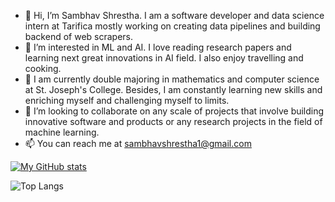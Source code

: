 - 👋 Hi, I’m Sambhav Shrestha. I am a software developer and data science intern at Tarifica mostly working on creating data pipelines and building backend of web scrapers.
- 👀 I’m interested in ML and AI. I love reading research papers and learning next great innovations in AI field. I also enjoy travelling and cooking. 
- 🌱 I am currently double majoring in mathematics and computer science at St. Joseph's College. Besides, I am constantly learning new skills and enriching myself and challenging myself to limits.
- 💞️ I’m looking to collaborate on any scale of projects that involve building innovative software and products or any research projects in the field of machine learning.
- 📫 You can reach me at sambhavshrestha1@gmail.com 


[![My GitHub stats](https://github-readme-stats.vercel.app/api?username=Sambhav101&count_private=true&show_icons=true&theme=radical&hide=issues)](https://github.com/sambhav101/github-readme-stats)

![Top Langs](https://github-readme-stats.vercel.app/api/top-langs/?username=Sambhav101&layout=compact&theme=dark&hide=jupyter%20notebook,html,css&langs_count=8)

<!---
Sambhav101/Sambhav101 is a ✨ special ✨ repository because its `README.md` (this file) appears on your GitHub profile.
You can click the Preview link to take a look at your changes.
--->
